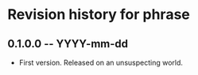 # Revision history for phrase

## 0.1.0.0 -- YYYY-mm-dd

* First version. Released on an unsuspecting world.
